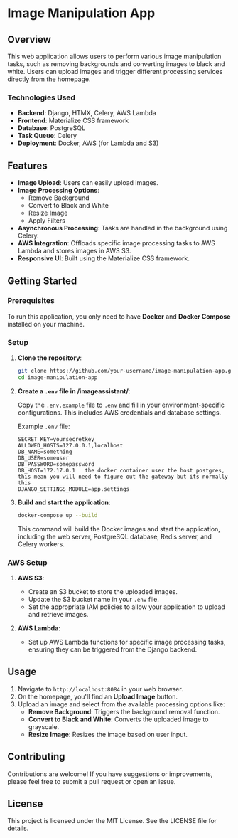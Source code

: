 # Image Manipulation App

## Overview

This web application allows users to perform various image manipulation tasks, such as removing backgrounds and converting images to black and white. Users can upload images and trigger different processing services directly from the homepage.

### Technologies Used

- **Backend**: Django, HTMX, Celery, AWS Lambda
- **Frontend**: Materialize CSS framework
- **Database**: PostgreSQL
- **Task Queue**: Celery
- **Deployment**: Docker, AWS (for Lambda and S3)

## Features

- **Image Upload**: Users can easily upload images.
- **Image Processing Options**: 
  - Remove Background
  - Convert to Black and White
  - Resize Image
  - Apply Filters
- **Asynchronous Processing**: Tasks are handled in the background using Celery.
- **AWS Integration**: Offloads specific image processing tasks to AWS Lambda and stores images in AWS S3.
- **Responsive UI**: Built using the Materialize CSS framework.

## Getting Started

### Prerequisites

To run this application, you only need to have **Docker** and **Docker Compose** installed on your machine.

### Setup

1. **Clone the repository**:

    ```bash
    git clone https://github.com/your-username/image-manipulation-app.git
    cd image-manipulation-app
    ```

2. **Create a `.env` file in /imageassistant/**:

    Copy the `.env.example` file to `.env` and fill in your environment-specific configurations. This includes AWS credentials and database settings.

    Example `.env` file:
    ```env
    SECRET_KEY=yoursecretkey
    ALLOWED_HOSTS=127.0.0.1,localhost
    DB_NAME=something
    DB_USER=someuser
    DB_PASSWORD=somepassword
    DB_HOST=172.17.0.1   the docker container user the host postgres, this mean you will need to figure out the gateway but its normally this
    DJANGO_SETTINGS_MODULE=app.settings
    ```

3. **Build and start the application**:

    ```bash
    docker-compose up --build
    ```

    This command will build the Docker images and start the application, including the web server, PostgreSQL database, Redis server, and Celery workers.

### AWS Setup

1. **AWS S3**: 
   - Create an S3 bucket to store the uploaded images.
   - Update the S3 bucket name in your `.env` file.
   - Set the appropriate IAM policies to allow your application to upload and retrieve images.

2. **AWS Lambda**:
   - Set up AWS Lambda functions for specific image processing tasks, ensuring they can be triggered from the Django backend.

## Usage

1. Navigate to `http://localhost:8084` in your web browser.
2. On the homepage, you'll find an **Upload Image** button.
3. Upload an image and select from the available processing options like:
   - **Remove Background**: Triggers the background removal function.
   - **Convert to Black and White**: Converts the uploaded image to grayscale.
   - **Resize Image**: Resizes the image based on user input.

## Contributing

Contributions are welcome! If you have suggestions or improvements, please feel free to submit a pull request or open an issue.

## License

This project is licensed under the MIT License. See the LICENSE file for details.

